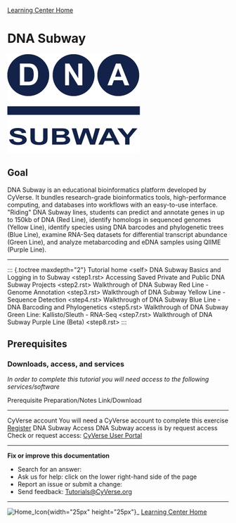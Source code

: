[Learning Center Home](http://learning.cyverse.org/)

# DNA Subway

![subway_logo](assets/dna_subway/dnasubway-icon.png)

## Goal

DNA Subway is an educational bioinformatics platform developed by
CyVerse. It bundles research-grade bioinformatics tools,
high-performance computing, and databases into workflows with an
easy-to-use interface. "Riding" DNA Subway lines, students can predict
and annotate genes in up to 150kb of DNA (Red Line), identify homologs
in sequenced genomes (Yellow Line), identify species using DNA barcodes
and phylogenetic trees (Blue Line), examine RNA-Seq datasets for
differential transcript abundance (Green Line), and analyze
metabarcoding and eDNA samples using QIIME (Purple Line).

------------------------------------------------------------------------

::: {.toctree maxdepth="2"}
Tutorial home \<self\> DNA Subway Basics and Logging in to Subway
\<step1.rst\> Accessing Saved Private and Public DNA Subway Projects
\<step2.rst\> Walkthrough of DNA Subway Red Line - Genome Annotation
\<step3.rst\> Walkthrough of DNA Subway Yellow Line - Sequence Detection
\<step4.rst\> Walkthrough of DNA Subway Blue Line - DNA Barcoding and
Phylogenetics \<step5.rst\> Walkthrough of DNA Subway Green Line:
Kallisto/Sleuth - RNA-Seq \<step7.rst\> Walkthrough of DNA Subway Purple
Line (Beta) \<step8.rst\>
:::

## Prerequisites

### Downloads, access, and services

*In order to complete this tutorial you will need access to the
following services/software*

  Prerequisite        Preparation/Notes                                           Link/Download
  ------------------- ----------------------------------------------------------- ----------------------------------------------------------------------------------------
  CyVerse account     You will need a CyVerse account to complete this exercise   [Register](https://user.cyverse.org/)
  DNA Subway Access   DNA Subway access is by request access                      Check or request access: [CyVerse User Portal](https://user.cyverse.org/services/mine)

------------------------------------------------------------------------

**Fix or improve this documentation**

-   Search for an answer:
-   Ask us for help: click on the lower right-hand side of the page
-   Report an issue or submit a change:
-   Send feedback: [Tutorials@CyVerse.org](Tutorials@CyVerse.org)

------------------------------------------------------------------------

![Home_Icon](./img/homeicon.png){width="25px" height="25px"}\_ [Learning
Center Home](http://learning.cyverse.org/)

